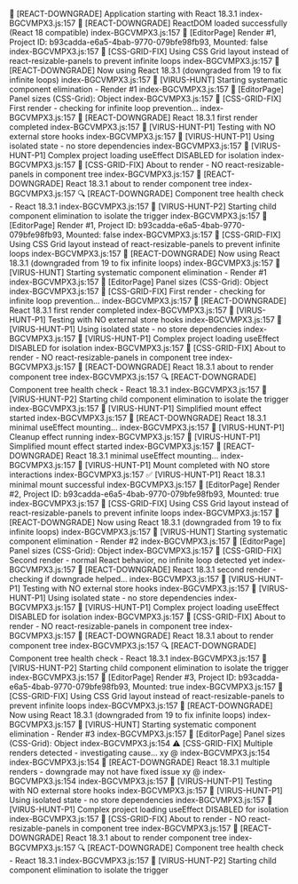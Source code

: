 🚨 [REACT-DOWNGRADE] Application starting with React 18.3.1
index-BGCVMPX3.js:157 🚨 [REACT-DOWNGRADE] ReactDOM loaded successfully (React 18 compatible)
index-BGCVMPX3.js:157 🎯 [EditorPage] Render #1, Project ID: b93cadda-e6a5-4bab-9770-079bfe98fb93, Mounted: false
index-BGCVMPX3.js:157 🔧 [CSS-GRID-FIX] Using CSS Grid layout instead of react-resizable-panels to prevent infinite loops
index-BGCVMPX3.js:157 🚨 [REACT-DOWNGRADE] Now using React 18.3.1 (downgraded from 19 to fix infinite loops)
index-BGCVMPX3.js:157 🦠 [VIRUS-HUNT] Starting systematic component elimination - Render #1
index-BGCVMPX3.js:157 🎯 [EditorPage] Panel sizes (CSS-Grid): Object
index-BGCVMPX3.js:157 🔧 [CSS-GRID-FIX] First render - checking for infinite loop prevention...
index-BGCVMPX3.js:157 🚨 [REACT-DOWNGRADE] React 18.3.1 first render completed
index-BGCVMPX3.js:157 🦠 [VIRUS-HUNT-P1] Testing with NO external store hooks
index-BGCVMPX3.js:157 🦠 [VIRUS-HUNT-P1] Using isolated state - no store dependencies
index-BGCVMPX3.js:157 🦠 [VIRUS-HUNT-P1] Complex project loading useEffect DISABLED for isolation
index-BGCVMPX3.js:157 🚀 [CSS-GRID-FIX] About to render - NO react-resizable-panels in component tree
index-BGCVMPX3.js:157 🚀 [REACT-DOWNGRADE] React 18.3.1 about to render component tree
index-BGCVMPX3.js:157 🔍 [REACT-DOWNGRADE] Component tree health check - React 18.3.1
index-BGCVMPX3.js:157 🦠 [VIRUS-HUNT-P2] Starting child component elimination to isolate the trigger
index-BGCVMPX3.js:157 🎯 [EditorPage] Render #1, Project ID: b93cadda-e6a5-4bab-9770-079bfe98fb93, Mounted: false
index-BGCVMPX3.js:157 🔧 [CSS-GRID-FIX] Using CSS Grid layout instead of react-resizable-panels to prevent infinite loops
index-BGCVMPX3.js:157 🚨 [REACT-DOWNGRADE] Now using React 18.3.1 (downgraded from 19 to fix infinite loops)
index-BGCVMPX3.js:157 🦠 [VIRUS-HUNT] Starting systematic component elimination - Render #1
index-BGCVMPX3.js:157 🎯 [EditorPage] Panel sizes (CSS-Grid): Object
index-BGCVMPX3.js:157 🔧 [CSS-GRID-FIX] First render - checking for infinite loop prevention...
index-BGCVMPX3.js:157 🚨 [REACT-DOWNGRADE] React 18.3.1 first render completed
index-BGCVMPX3.js:157 🦠 [VIRUS-HUNT-P1] Testing with NO external store hooks
index-BGCVMPX3.js:157 🦠 [VIRUS-HUNT-P1] Using isolated state - no store dependencies
index-BGCVMPX3.js:157 🦠 [VIRUS-HUNT-P1] Complex project loading useEffect DISABLED for isolation
index-BGCVMPX3.js:157 🚀 [CSS-GRID-FIX] About to render - NO react-resizable-panels in component tree
index-BGCVMPX3.js:157 🚀 [REACT-DOWNGRADE] React 18.3.1 about to render component tree
index-BGCVMPX3.js:157 🔍 [REACT-DOWNGRADE] Component tree health check - React 18.3.1
index-BGCVMPX3.js:157 🦠 [VIRUS-HUNT-P2] Starting child component elimination to isolate the trigger
index-BGCVMPX3.js:157 🦠 [VIRUS-HUNT-P1] Simplified mount effect started
index-BGCVMPX3.js:157 🚨 [REACT-DOWNGRADE] React 18.3.1 minimal useEffect mounting...
index-BGCVMPX3.js:157 🦠 [VIRUS-HUNT-P1] Cleanup effect running
index-BGCVMPX3.js:157 🦠 [VIRUS-HUNT-P1] Simplified mount effect started
index-BGCVMPX3.js:157 🚨 [REACT-DOWNGRADE] React 18.3.1 minimal useEffect mounting...
index-BGCVMPX3.js:157 🦠 [VIRUS-HUNT-P1] Mount completed with NO store interactions
index-BGCVMPX3.js:157 ✅ [VIRUS-HUNT-P1] React 18.3.1 minimal mount successful
index-BGCVMPX3.js:157 🎯 [EditorPage] Render #2, Project ID: b93cadda-e6a5-4bab-9770-079bfe98fb93, Mounted: true
index-BGCVMPX3.js:157 🔧 [CSS-GRID-FIX] Using CSS Grid layout instead of react-resizable-panels to prevent infinite loops
index-BGCVMPX3.js:157 🚨 [REACT-DOWNGRADE] Now using React 18.3.1 (downgraded from 19 to fix infinite loops)
index-BGCVMPX3.js:157 🦠 [VIRUS-HUNT] Starting systematic component elimination - Render #2
index-BGCVMPX3.js:157 🎯 [EditorPage] Panel sizes (CSS-Grid): Object
index-BGCVMPX3.js:157 🔧 [CSS-GRID-FIX] Second render - normal React behavior, no infinite loop detected yet
index-BGCVMPX3.js:157 🚨 [REACT-DOWNGRADE] React 18.3.1 second render - checking if downgrade helped...
index-BGCVMPX3.js:157 🦠 [VIRUS-HUNT-P1] Testing with NO external store hooks
index-BGCVMPX3.js:157 🦠 [VIRUS-HUNT-P1] Using isolated state - no store dependencies
index-BGCVMPX3.js:157 🦠 [VIRUS-HUNT-P1] Complex project loading useEffect DISABLED for isolation
index-BGCVMPX3.js:157 🚀 [CSS-GRID-FIX] About to render - NO react-resizable-panels in component tree
index-BGCVMPX3.js:157 🚀 [REACT-DOWNGRADE] React 18.3.1 about to render component tree
index-BGCVMPX3.js:157 🔍 [REACT-DOWNGRADE] Component tree health check - React 18.3.1
index-BGCVMPX3.js:157 🦠 [VIRUS-HUNT-P2] Starting child component elimination to isolate the trigger
index-BGCVMPX3.js:157 🎯 [EditorPage] Render #3, Project ID: b93cadda-e6a5-4bab-9770-079bfe98fb93, Mounted: true
index-BGCVMPX3.js:157 🔧 [CSS-GRID-FIX] Using CSS Grid layout instead of react-resizable-panels to prevent infinite loops
index-BGCVMPX3.js:157 🚨 [REACT-DOWNGRADE] Now using React 18.3.1 (downgraded from 19 to fix infinite loops)
index-BGCVMPX3.js:157 🦠 [VIRUS-HUNT] Starting systematic component elimination - Render #3
index-BGCVMPX3.js:157 🎯 [EditorPage] Panel sizes (CSS-Grid): Object
index-BGCVMPX3.js:154 ⚠️ [CSS-GRID-FIX] Multiple renders detected - investigating cause...
xy @ index-BGCVMPX3.js:154
index-BGCVMPX3.js:154 🚨 [REACT-DOWNGRADE] React 18.3.1 multiple renders - downgrade may not have fixed issue
xy @ index-BGCVMPX3.js:154
index-BGCVMPX3.js:157 🦠 [VIRUS-HUNT-P1] Testing with NO external store hooks
index-BGCVMPX3.js:157 🦠 [VIRUS-HUNT-P1] Using isolated state - no store dependencies
index-BGCVMPX3.js:157 🦠 [VIRUS-HUNT-P1] Complex project loading useEffect DISABLED for isolation
index-BGCVMPX3.js:157 🚀 [CSS-GRID-FIX] About to render - NO react-resizable-panels in component tree
index-BGCVMPX3.js:157 🚀 [REACT-DOWNGRADE] React 18.3.1 about to render component tree
index-BGCVMPX3.js:157 🔍 [REACT-DOWNGRADE] Component tree health check - React 18.3.1
index-BGCVMPX3.js:157 🦠 [VIRUS-HUNT-P2] Starting child component elimination to isolate the trigger